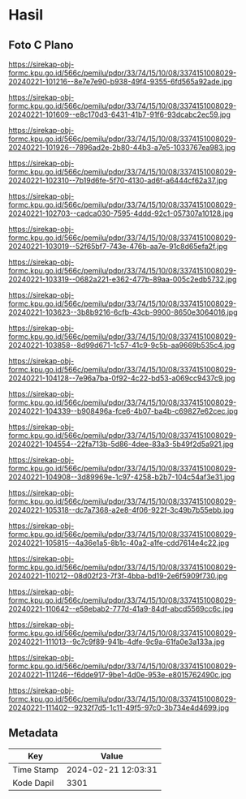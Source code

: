 # Hasil

## Foto C Plano

https://sirekap-obj-formc.kpu.go.id/566c/pemilu/pdpr/33/74/15/10/08/3374151008029-20240221-101216--8e7e7e90-b938-49f4-9355-6fd565a92ade.jpg

https://sirekap-obj-formc.kpu.go.id/566c/pemilu/pdpr/33/74/15/10/08/3374151008029-20240221-101609--e8c170d3-6431-41b7-91f6-93dcabc2ec59.jpg

https://sirekap-obj-formc.kpu.go.id/566c/pemilu/pdpr/33/74/15/10/08/3374151008029-20240221-101926--7896ad2e-2b80-44b3-a7e5-1033767ea983.jpg

https://sirekap-obj-formc.kpu.go.id/566c/pemilu/pdpr/33/74/15/10/08/3374151008029-20240221-102310--7b19d6fe-5f70-4130-ad6f-a6444cf62a37.jpg

https://sirekap-obj-formc.kpu.go.id/566c/pemilu/pdpr/33/74/15/10/08/3374151008029-20240221-102703--cadca030-7595-4ddd-92c1-057307a10128.jpg

https://sirekap-obj-formc.kpu.go.id/566c/pemilu/pdpr/33/74/15/10/08/3374151008029-20240221-103019--52f65bf7-743e-476b-aa7e-91c8d65efa2f.jpg

https://sirekap-obj-formc.kpu.go.id/566c/pemilu/pdpr/33/74/15/10/08/3374151008029-20240221-103319--0682a221-e362-477b-89aa-005c2edb5732.jpg

https://sirekap-obj-formc.kpu.go.id/566c/pemilu/pdpr/33/74/15/10/08/3374151008029-20240221-103623--3b8b9216-6cfb-43cb-9900-8650e3064016.jpg

https://sirekap-obj-formc.kpu.go.id/566c/pemilu/pdpr/33/74/15/10/08/3374151008029-20240221-103858--8d99d671-1c57-41c9-9c5b-aa9669b535c4.jpg

https://sirekap-obj-formc.kpu.go.id/566c/pemilu/pdpr/33/74/15/10/08/3374151008029-20240221-104128--7e96a7ba-0f92-4c22-bd53-a069cc9437c9.jpg

https://sirekap-obj-formc.kpu.go.id/566c/pemilu/pdpr/33/74/15/10/08/3374151008029-20240221-104339--b908496a-fce6-4b07-ba4b-c69827e62cec.jpg

https://sirekap-obj-formc.kpu.go.id/566c/pemilu/pdpr/33/74/15/10/08/3374151008029-20240221-104554--22fa713b-5d86-4dee-83a3-5b49f2d5a921.jpg

https://sirekap-obj-formc.kpu.go.id/566c/pemilu/pdpr/33/74/15/10/08/3374151008029-20240221-104908--3d89969e-1c97-4258-b2b7-104c54af3e31.jpg

https://sirekap-obj-formc.kpu.go.id/566c/pemilu/pdpr/33/74/15/10/08/3374151008029-20240221-105318--dc7a7368-a2e8-4f06-922f-3c49b7b55ebb.jpg

https://sirekap-obj-formc.kpu.go.id/566c/pemilu/pdpr/33/74/15/10/08/3374151008029-20240221-105815--4a36e1a5-8b1c-40a2-a1fe-cdd7614e4c22.jpg

https://sirekap-obj-formc.kpu.go.id/566c/pemilu/pdpr/33/74/15/10/08/3374151008029-20240221-110212--08d02f23-7f3f-4bba-bd19-2e6f5909f730.jpg

https://sirekap-obj-formc.kpu.go.id/566c/pemilu/pdpr/33/74/15/10/08/3374151008029-20240221-110642--e58ebab2-777d-41a9-84df-abcd5569cc6c.jpg

https://sirekap-obj-formc.kpu.go.id/566c/pemilu/pdpr/33/74/15/10/08/3374151008029-20240221-111013--9c7c9f89-941b-4dfe-9c9a-61fa0e3a133a.jpg

https://sirekap-obj-formc.kpu.go.id/566c/pemilu/pdpr/33/74/15/10/08/3374151008029-20240221-111246--f6dde917-9be1-4d0e-953e-e8015762490c.jpg

https://sirekap-obj-formc.kpu.go.id/566c/pemilu/pdpr/33/74/15/10/08/3374151008029-20240221-111402--9232f7d5-1c11-49f5-97c0-3b734e4d4699.jpg


## Metadata

| Key        | Value               |
| ---------- | ------------------- |
| Time Stamp | 2024-02-21 12:03:31 |
| Kode Dapil | 3301                |



